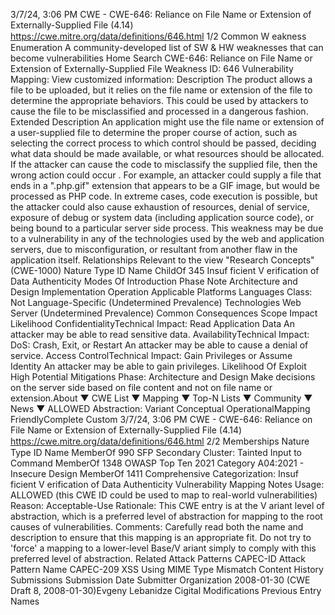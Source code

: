 3/7/24, 3:06 PM CWE - CWE-646: Reliance on File Name or Extension of Externally-Supplied File (4.14)
https://cwe.mitre.org/data/deﬁnitions/646.html 1/2
Common W eakness Enumeration
A community-developed list of SW & HW weaknesses that can become
vulnerabilities
Home Search
CWE-646: Reliance on File Name or Extension of Externally-Supplied File
Weakness ID: 646
Vulnerability Mapping: 
View customized information:
 Description
The product allows a file to be uploaded, but it relies on the file name or extension of the file to determine the appropriate behaviors.
This could be used by attackers to cause the file to be misclassified and processed in a dangerous fashion.
 Extended Description
An application might use the file name or extension of a user-supplied file to determine the proper course of action, such as selecting
the correct process to which control should be passed, deciding what data should be made available, or what resources should be
allocated. If the attacker can cause the code to misclassify the supplied file, then the wrong action could occur . For example, an
attacker could supply a file that ends in a ".php.gif" extension that appears to be a GIF image, but would be processed as PHP code.
In extreme cases, code execution is possible, but the attacker could also cause exhaustion of resources, denial of service, exposure
of debug or system data (including application source code), or being bound to a particular server side process. This weakness may
be due to a vulnerability in any of the technologies used by the web and application servers, due to misconfiguration, or resultant from
another flaw in the application itself.
 Relationships
 Relevant to the view "Research Concepts" (CWE-1000)
Nature Type ID Name
ChildOf 345 Insuf ficient V erification of Data Authenticity
 Modes Of Introduction
Phase Note
Architecture and Design
Implementation
Operation
 Applicable Platforms
Languages
Class: Not Language-Specific (Undetermined Prevalence)
Technologies
Web Server (Undetermined Prevalence)
 Common Consequences
Scope Impact Likelihood
ConfidentialityTechnical Impact: Read Application Data
An attacker may be able to read sensitive data.
AvailabilityTechnical Impact: DoS: Crash, Exit, or Restart
An attacker may be able to cause a denial of service.
Access ControlTechnical Impact: Gain Privileges or Assume Identity
An attacker may be able to gain privileges.
 Likelihood Of Exploit
High
 Potential Mitigations
Phase: Architecture and Design
Make decisions on the server side based on file content and not on file name or extension.About ▼ CWE List ▼ Mapping ▼ Top-N Lists ▼ Community ▼ News ▼
ALLOWED
Abstraction: Variant
Conceptual OperationalMapping
FriendlyComplete Custom
3/7/24, 3:06 PM CWE - CWE-646: Reliance on File Name or Extension of Externally-Supplied File (4.14)
https://cwe.mitre.org/data/deﬁnitions/646.html 2/2
 Memberships
Nature Type ID Name
MemberOf 990 SFP Secondary Cluster: Tainted Input to Command
MemberOf 1348 OWASP Top Ten 2021 Category A04:2021 - Insecure Design
MemberOf 1411 Comprehensive Categorization: Insuf ficient V erification of Data Authenticity
 Vulnerability Mapping Notes
Usage: ALLOWED (this CWE ID could be used to map to real-world vulnerabilities)
Reason: Acceptable-Use
Rationale:
This CWE entry is at the V ariant level of abstraction, which is a preferred level of abstraction for mapping to the root causes of
vulnerabilities.
Comments:
Carefully read both the name and description to ensure that this mapping is an appropriate fit. Do not try to 'force' a mapping to a
lower-level Base/V ariant simply to comply with this preferred level of abstraction.
 Related Attack Patterns
CAPEC-ID Attack Pattern Name
CAPEC-209 XSS Using MIME Type Mismatch
 Content History
 Submissions
Submission Date Submitter Organization
2008-01-30
(CWE Draft 8, 2008-01-30)Evgeny Lebanidze Cigital
 Modifications
 Previous Entry Names
